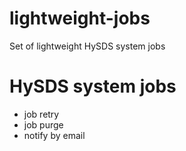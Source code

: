 # lightweight-jobs
Set of lightweight HySDS system jobs

# HySDS system jobs
- job retry
- job purge
- notify by email
